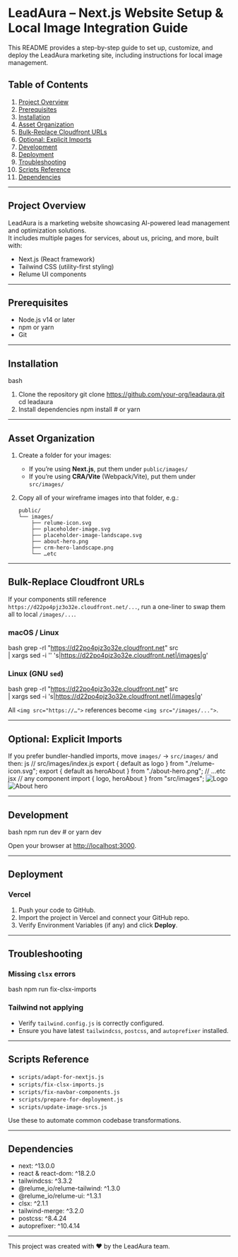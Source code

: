 # LeadAura – Next.js Website Setup & Local Image Integration Guide

This README provides a step-by-step guide to set up, customize, and deploy the LeadAura marketing site, including instructions for local image management.

## Table of Contents

1. [Project Overview](#project-overview)  
2. [Prerequisites](#prerequisites)  
3. [Installation](#installation)  
4. [Asset Organization](#asset-organization)  
5. [Bulk-Replace Cloudfront URLs](#bulk-replace-cloudfront-urls)  
6. [Optional: Explicit Imports](#optional-explicit-imports)  
7. [Development](#development)  
8. [Deployment](#deployment)  
9. [Troubleshooting](#troubleshooting)  
10. [Scripts Reference](#scripts-reference)  
11. [Dependencies](#dependencies)  

---

## Project Overview

LeadAura is a marketing website showcasing AI-powered lead management and optimization solutions.  
It includes multiple pages for services, about us, pricing, and more, built with:

- Next.js (React framework)  
- Tailwind CSS (utility-first styling)  
- Relume UI components  

---

## Prerequisites

- Node.js v14 or later  
- npm or yarn  
- Git  

---

## Installation
bash
1. Clone the repository
git clone https://github.com/your-org/leadaura.git
cd leadaura
2. Install dependencies
npm install # or yarn

---

## Asset Organization

1. Create a folder for your images:
   - If you’re using **Next.js**, put them under `public/images/`
   - If you’re using **CRA/Vite** (Webpack/Vite), put them under `src/images/`

2. Copy all of your wireframe images into that folder, e.g.:

   ```
   public/
   └── images/
       ├── relume-icon.svg
       ├── placeholder-image.svg
       ├── placeholder-image-landscape.svg
       ├── about-hero.png
       ├── crm-hero-landscape.png
       └── …etc
   ```

---

## Bulk-Replace Cloudfront URLs

If your components still reference `https://d22po4pjz3o32e.cloudfront.net/...`, run a one-liner to swap them all to local `/images/...`.

### macOS / Linux
bash
grep -rl "https://d22po4pjz3o32e.cloudfront.net" src \
| xargs sed -i '' 's|https://d22po4pjz3o32e.cloudfront.net|/images|g'

### Linux (GNU `sed`)
bash
grep -rl "https://d22po4pjz3o32e.cloudfront.net" src \
| xargs sed -i 's|https://d22po4pjz3o32e.cloudfront.net|/images|g'

All `<img src="https://…">` references become `<img src="/images/...">`.

---

## Optional: Explicit Imports

If you prefer bundler-handled imports, move `images/` → `src/images/` and then:
js
// src/images/index.js
export { default as logo } from "./relume-icon.svg";
export { default as heroAbout } from "./about-hero.png";
// …etc
jsx
// any component
import { logo, heroAbout } from "src/images";
<img src={logo} alt="Logo" className="size-12" />
<img src={heroAbout} alt="About hero" className="rounded-image" />

---

## Development

bash
npm run dev # or yarn dev

Open your browser at [http://localhost:3000](http://localhost:3000).

---

## Deployment

### Vercel

1. Push your code to GitHub.  
2. Import the project in Vercel and connect your GitHub repo.  
3. Verify Environment Variables (if any) and click **Deploy**.  

---

## Troubleshooting

### Missing `clsx` errors

bash
npm run fix-clsx-imports


### Tailwind not applying

- Verify `tailwind.config.js` is correctly configured.  
- Ensure you have latest `tailwindcss`, `postcss`, and `autoprefixer` installed.

---

## Scripts Reference

- `scripts/adapt-for-nextjs.js`  
- `scripts/fix-clsx-imports.js`  
- `scripts/fix-navbar-components.js`  
- `scripts/prepare-for-deployment.js`  
- `scripts/update-image-srcs.js`  

Use these to automate common codebase transformations.

---

## Dependencies

- next: ^13.0.0  
- react & react-dom: ^18.2.0  
- tailwindcss: ^3.3.2  
- @relume_io/relume-tailwind: ^1.3.0  
- @relume_io/relume-ui: ^1.3.1  
- clsx: ^2.1.1  
- tailwind-merge: ^3.2.0  
- postcss: ^8.4.24  
- autoprefixer: ^10.4.14  

---

This project was created with ❤️ by the LeadAura team.  